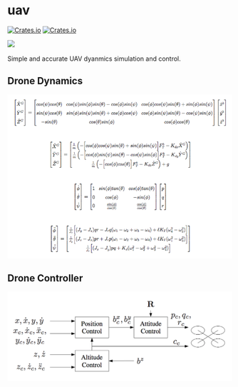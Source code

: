 # uav

[![Crates.io](https://img.shields.io/crates/v/uav.svg)](https://crates.io/crates/uav)
[![Crates.io](https://img.shields.io/crates/d/uav.svg)](https://crates.io/crates/uav)

<img src="https://github.com/user-attachments/assets/73c268e7-c24e-4b9b-99f1-75d68dcaffb9" width="150">

Simple and accurate UAV dyanmics simulation and control.

## Drone Dynamics

![controll](imgs/dynamics.png)

## Drone Controller

![dynamics](imgs/control.png)
